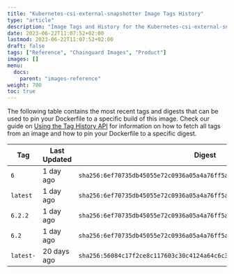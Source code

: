 ```yaml
---
title: "Kubernetes-csi-external-snapshotter Image Tags History"
type: "article"
description: "Image Tags and History for the Kubernetes-csi-external-snapshotter Chainguard Image"
date: 2023-06-22T11:07:52+02:00
lastmod: 2023-06-22T11:07:52+02:00
draft: false
tags: ["Reference", "Chainguard Images", "Product"]
images: []
menu:
  docs:
    parent: "images-reference"
weight: 700
toc: true
---
```


The following table contains the most recent tags and digests that can be used to pin your Dockerfile to a specific build of this image. Check our guide on [Using the Tag History API](/chainguard/chainguard-images/using-the-tag-history-api/) for information on how to fetch all tags from an image and how to pin your Dockerfile to a specific digest.

| Tag       | Last Updated | Digest                                                                    |
|-----------|--------------|---------------------------------------------------------------------------|
| `6`       | 1 day ago    | `sha256:6ef70735db45055e72c0936a05a4a76ff5a6d6db384ac5bdf81026f7c87913d0` |
| `latest`  | 1 day ago    | `sha256:6ef70735db45055e72c0936a05a4a76ff5a6d6db384ac5bdf81026f7c87913d0` |
| `6.2.2`   | 1 day ago    | `sha256:6ef70735db45055e72c0936a05a4a76ff5a6d6db384ac5bdf81026f7c87913d0` |
| `6.2`     | 1 day ago    | `sha256:6ef70735db45055e72c0936a05a4a76ff5a6d6db384ac5bdf81026f7c87913d0` |
| `latest-` | 20 days ago  | `sha256:56084c17f2ce8c117603c30c4124a64c6c3da46c5854af361f3f2361e9f29a14` |
